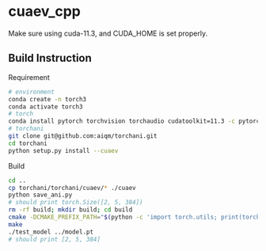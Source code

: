 # cuaev_cpp

Make sure using cuda-11.3, and CUDA_HOME is set properly.

## Build Instruction

Requirement
```bash
# environment
conda create -n torch3
conda activate torch3
# torch
conda install pytorch torchvision torchaudio cudatoolkit=11.3 -c pytorch
# torchani
git clone git@github.com:aiqm/torchani.git
cd torchani
python setup.py install --cuaev
```

Build
```bash
cd ..
cp torchani/torchani/cuaev/* ./cuaev
python save_ani.py
# should print torch.Size([2, 5, 384])
rm -rf build; mkdir build; cd build
cmake -DCMAKE_PREFIX_PATH="$(python -c 'import torch.utils; print(torch.utils.cmake_prefix_path)')" ..
make
./test_model ../model.pt
# should print [2, 5, 384]
```
